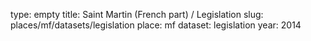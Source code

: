 type: empty
title: Saint Martin (French part) / Legislation
slug: places/mf/datasets/legislation
place: mf
dataset: legislation
year: 2014
